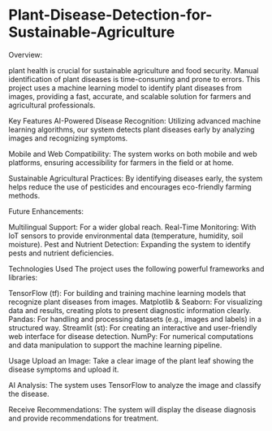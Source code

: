 # Plant-Disease-Detection-for-Sustainable-Agriculture
Overview:

plant health is crucial for sustainable agriculture and food security. Manual identification of plant diseases is time-consuming and prone to errors. This project uses a machine learning model to identify plant diseases from images, providing a fast, accurate, and scalable solution for farmers and agricultural professionals.

Key Features
 AI-Powered Disease Recognition:
Utilizing advanced machine learning algorithms, our system detects plant diseases early by analyzing images and recognizing symptoms.

Mobile and Web Compatibility:
The system works on both mobile and web platforms, ensuring accessibility for farmers in the field or at home.

 Sustainable Agricultural Practices:
By identifying diseases early, the system helps reduce the use of pesticides and encourages eco-friendly farming methods.

Future Enhancements:

Multilingual Support: For a wider global reach.
Real-Time Monitoring: With IoT sensors to provide environmental data (temperature, humidity, soil moisture).
Pest and Nutrient Detection: Expanding the system to identify pests and nutrient deficiencies.

Technologies Used
The project uses the following powerful frameworks and libraries:

TensorFlow (tf): For building and training machine learning models that recognize plant diseases from images.
Matplotlib & Seaborn: For visualizing data and results, creating plots to present diagnostic information clearly.
Pandas: For handling and processing datasets (e.g., images and labels) in a structured way.
Streamlit (st): For creating an interactive and user-friendly web interface for disease detection.
NumPy: For numerical computations and data manipulation to support the machine learning pipeline.

Usage
Upload an Image:
Take a clear image of the plant leaf showing the disease symptoms and upload it.

AI Analysis:
The system uses TensorFlow to analyze the image and classify the disease.

Receive Recommendations:
The system will display the disease diagnosis and provide recommendations for treatment.
